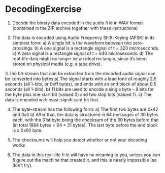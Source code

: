 # DecodingExercise

1. Decode the binary data encoded in the audio fi le in WAV format (contained in the ZIP archive together with these instructions)

2. The data is encoded using Audio Frequency Shift-Keying (AFSK) in its simplest form: 
a) A single bit is the waveform between two zero-crossings.
b) A one signal is a rectangle signal of t = 320 microseconds.
c) A zero signal is a rectangle signal of t = 640 microseconds.
d) The real-life data might no longer be an ideal rectangle, since it’s been stored on physical media (e.g. a tape drive).

3.The bit-stream that can be extracted from the decoded audio signal can be converted into bytes 
a) The signal starts with a lead tone of roughly 2.5 seconds (all 1-bits, or 0xff bytes), and ends with an end block of about 0.5 seconds (all 1-bits).
b) 11 bits are used to encode a single byte – 8 bits for the byte plus one start bit (valued 0) and two stop bits (valued 1).
c) The data is encoded with least-signifi cant bit first.
  
4. The byte-stream has the following form:
a) The first two bytes are 0x42 and 0x0
b) After that, the data is structured in 64 messages of 30 bytes each, with the 31st byte being the checksum of the 30 bytes before that (in total 1984 bytes = 64 * 31 bytes). The last byte before the end block is a 0x00 byte.
     
5. The checksums will help you detect whether or not your decoding works

6. The data in this real-life fi le will have no meaning to you, unless you can fi gure out the machine that created it, and this is nearly impossible (so don’t try).

